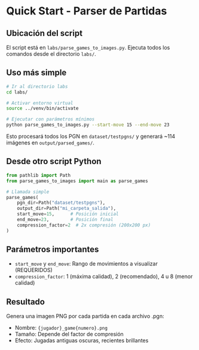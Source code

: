 # Quick Start - Parser de Partidas

## Ubicación del script

El script está en `labs/parse_games_to_images.py`. Ejecuta todos los comandos desde el directorio `labs/`.

## Uso más simple

```bash
# Ir al directorio labs
cd labs/

# Activar entorno virtual
source ../venv/bin/activate

# Ejecutar con parámetros mínimos
python parse_games_to_images.py --start-move 15 --end-move 23
```

Esto procesará todos los PGN en `dataset/testpgns/` y generará ~114 imágenes en `output/parsed_games/`.

## Desde otro script Python

```python
from pathlib import Path
from parse_games_to_images import main as parse_games

# Llamada simple
parse_games(
    pgn_dir=Path("dataset/testpgns"),
    output_dir=Path("mi_carpeta_salida"),
    start_move=15,      # Posición inicial
    end_move=23,        # Posición final
    compression_factor=2  # 2x compresión (200x200 px)
)
```

## Parámetros importantes

- `start_move` y `end_move`: Rango de movimientos a visualizar (REQUERIDOS)
- `compression_factor`: 1 (máxima calidad), 2 (recomendado), 4 u 8 (menor calidad)

## Resultado

Genera una imagen PNG por cada partida en cada archivo .pgn:
- Nombre: `{jugador}_game{numero}.png`
- Tamaño: Depende del factor de compresión
- Efecto: Jugadas antiguas oscuras, recientes brillantes
